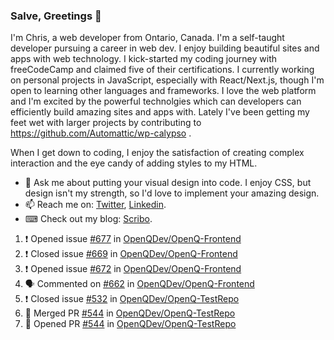 ### Salve, Greetings 👋

I'm Chris, a web developer from Ontario, Canada. I'm a self-taught developer pursuing a career in web dev. I enjoy building beautiful sites and apps with web technology.
I kick-started my coding journey with freeCodeCamp and claimed five of their certifications.  I currently working on personal projects in JavaScript, especially with React/Next.js, though I'm open to learning other languages and frameworks. I love the web platform and I'm excited by the powerful technolgies which can developers can efficiently build amazing sites and apps with. Lately I've been getting my feet wet with larger projects by contributing to https://github.com/Automattic/wp-calypso .

When I get down to coding, I enjoy the satisfaction of creating complex interaction and the eye candy of adding styles to my HTML. 

- 💬 Ask me about putting your visual design into code. I enjoy CSS, but design isn't my strength, so I'd love to implement your amazing design.
- 📫 Reach me on: [Twitter](https://twitter.com/Christo28120856), [Linkedin](https://www.linkedin.com/in/christopher-stevers-07b9a5204/).
- ⌨ Check out my blog: [Scribo](https://christopherstevers.cf).
<!--
**Christopher-Stevers/Christopher-Stevers** is a ✨ _special_ ✨ repository because its `README.md` (this file) appears on your GitHub profile.

Here are some ideas to get you started:

- 🔭 I’m currently working on ...
- 🌱 I’m currently learning ...
- 👯 I’m looking to collaborate on ...
- 🤔 I’m looking for help with ...
- 😄 Pronouns: ...
- ⚡ Fun fact: ...
-->

<!--START_SECTION:activity-->
1. ❗️ Opened issue [#677](https://github.com/OpenQDev/OpenQ-Frontend/issues/677) in [OpenQDev/OpenQ-Frontend](https://github.com/OpenQDev/OpenQ-Frontend)
2. ❗️ Closed issue [#669](https://github.com/OpenQDev/OpenQ-Frontend/issues/669) in [OpenQDev/OpenQ-Frontend](https://github.com/OpenQDev/OpenQ-Frontend)
3. ❗️ Opened issue [#672](https://github.com/OpenQDev/OpenQ-Frontend/issues/672) in [OpenQDev/OpenQ-Frontend](https://github.com/OpenQDev/OpenQ-Frontend)
4. 🗣 Commented on [#662](https://github.com/OpenQDev/OpenQ-Frontend/issues/662) in [OpenQDev/OpenQ-Frontend](https://github.com/OpenQDev/OpenQ-Frontend)
5. ❗️ Closed issue [#532](https://github.com/OpenQDev/OpenQ-TestRepo/issues/532) in [OpenQDev/OpenQ-TestRepo](https://github.com/OpenQDev/OpenQ-TestRepo)
6. 🎉 Merged PR [#544](https://github.com/OpenQDev/OpenQ-TestRepo/pull/544) in [OpenQDev/OpenQ-TestRepo](https://github.com/OpenQDev/OpenQ-TestRepo)
7. 💪 Opened PR [#544](https://github.com/OpenQDev/OpenQ-TestRepo/pull/544) in [OpenQDev/OpenQ-TestRepo](https://github.com/OpenQDev/OpenQ-TestRepo)
<!--END_SECTION:activity-->
